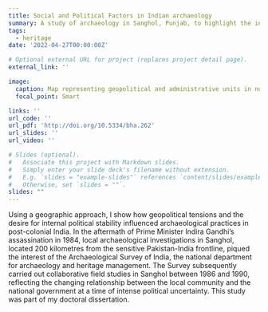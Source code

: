 ```yaml
---
title: Social and Political Factors in Indian archaeology
summary: A study of archaeology in Sanghol, Punjab, to highlight the influence of social and political factors on the interpretation of archaeological data and the preservation of cultural heritage.
tags:
  - heritage
date: '2022-04-27T00:00:00Z'

# Optional external URL for project (replaces project detail page).
external_link: ''

image:
  caption: Map representing geopolitical and administrative units in northern India in 1950. New Delhi, the nation’s capital is represented in red, and the approximate locations of Mohenjodaro, Harappa, Taxila, Rupar and Sanghol are in green. The international boundary, in red, between India and Pakistan is approximate. Adapted from ‘Divisions of India according with the first schedule of the Constitution (1950)’, 1953
  focal_point: Smart

links: ''
url_code: ''
url_pdf: 'http://doi.org/10.5334/bha.262'
url_slides: ''
url_video: ''

# Slides (optional).
#   Associate this project with Markdown slides.
#   Simply enter your slide deck's filename without extension.
#   E.g. `slides = "example-slides"` references `content/slides/example-slides.md`.
#   Otherwise, set `slides = ""`.
slides: ""
---
```


Using a geographic approach, I show how geopolitical tensions and the desire for internal political stability influenced archaeological practices in post-colonial India. In the aftermath of Prime Minister Indira Gandhi’s assassination in 1984, local archaeological investigations in Sanghol, located 200 kilometres from the sensitive Pakistan-India frontline, piqued the interest of the Archaeological Survey of India, the national department for archaeology and heritage management. The Survey subsequently carried out collaborative field studies in Sanghol between 1986 and 1990, reflecting the changing relationship between the local community and the national government at a time of intense political uncertainty. This study was part of my doctoral dissertation.

